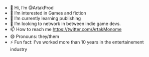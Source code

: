 - 👋 Hi, I’m @ArtakProd
- 👀 I’m interested in Games and fiction
- 🌱 I’m currently learning publishing
- 💞️ I’m looking to network in between indie game devs.
- 📫 How to reach me https://twitter.com/ArtakMonome 
- 😄 Pronouns: they/them
- ⚡ Fun fact: I've worked more than 10 years in the entertainement industry

<!---
ArtakProd/ArtakProd is a ✨ special ✨ repository because its `README.md` (this file) appears on your GitHub profile.
You can click the Preview link to take a look at your changes.
--->
